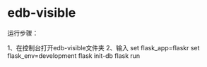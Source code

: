 # edb-visible

运行步骤：

1、在控制台打开edb-visible文件夹
2、输入 set flask_app=flaskr
        set flask_env=development
        flask init-db
        flask run
 
